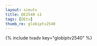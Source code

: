 ```yaml
--- 
layout: sieutv
title: DE2540 s1
tags: [DEtv]
thumb_re: globiptv2540
---
```

{% include tvadv key="globiptv2540" %} 
